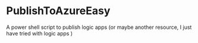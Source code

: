 # PublishToAzureEasy
A power shell script to publish logic apps (or maybe another resource, I just have tried with logic apps )
